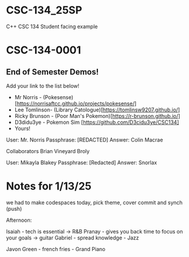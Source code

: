 # CSC-134_25SP
C++ CSC 134 Student facing example

# CSC-134-0001

## End of Semester Demos!

Add your link to the list below!
- Mr Norris - (Pokesense)[https://norrisaftcc.github.io/projects/pokesense/]
- Lee Tomlinson- (Library Catologue)[https://tomlinsw9207.github.io/]
- Ricky Brunson - (Poor Man's Pokemon)[https://r-brunson.github.io/]
- D3didu3ye - Pokemon Sim [https://github.com/D3cidu3ye/CSC134]
- Yours!


User: Mr. Norris
Passphrase: [REDACTED]
Answer: Colin Macrae

Collaborators
Brian Vineyard
Broly 

User: Mikayla Blakey 
Passphrase: [Redacted] 
Answer: Snorlax


# Notes for 1/13/25
we had to make codespaces today, pick theme, cover commit and synch (push)


Afternoon:

Isaiah - tech is essential -> R&B
Pranay - gives you back time to focus on your goals ->  guitar
Gabriel - spread knowledge - Jazz

Javon Green - french fries - Grand Piano
